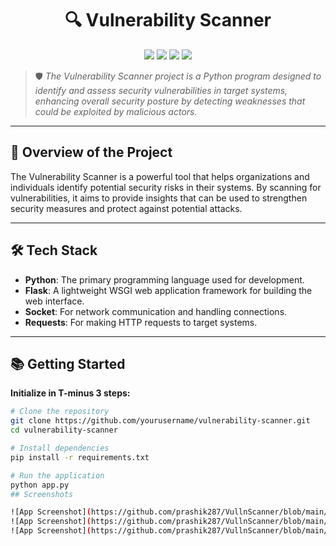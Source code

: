 
<h1 align="center">🔍 Vulnerability Scanner</h1>

<p align="center">
  <img src="https://img.shields.io/badge/build-alpha-blueviolet?style=for-the-badge" />
  <img src="https://img.shields.io/github/stars/prashik287/VullnScanner?style=for-the-badge" />
  <img src="https://img.shields.io/github/issues/yourusername/vulnerability-scanner?style=for-the-badge" />
  <img src="https://img.shields.io/badge/python-3.10+-informational?style=for-the-badge&logo=python" />
</p>

> 🛡️ *The Vulnerability Scanner project is a Python program designed to identify and assess security vulnerabilities in target systems, enhancing overall security posture by detecting weaknesses that could be exploited by malicious actors.*  

---

## 🚀 Overview of the Project

The Vulnerability Scanner is a powerful tool that helps organizations and individuals identify potential security risks in their systems. By scanning for vulnerabilities, it aims to provide insights that can be used to strengthen security measures and protect against potential attacks.

---

## 🛠️ Tech Stack

- **Python**: The primary programming language used for development.
- **Flask**: A lightweight WSGI web application framework for building the web interface.
- **Socket**: For network communication and handling connections.
- **Requests**: For making HTTP requests to target systems.

---

## 📚 Getting Started

**Initialize in T-minus 3 steps:**

```bash
# Clone the repository
git clone https://github.com/yourusername/vulnerability-scanner.git
cd vulnerability-scanner

# Install dependencies
pip install -r requirements.txt

# Run the application
python app.py
## Screenshots

![App Screenshot](https://github.com/prashik287/VullnScanner/blob/main/screenshots/home.PNG)
![App Screenshot](https://github.com/prashik287/VullnScanner/blob/main/screenshots/portscan.PNG)
![App Screenshot](https://github.com/prashik287/VullnScanner/blob/main/screenshots/recon.png)
